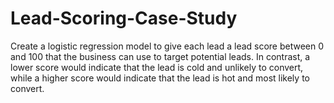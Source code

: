 # Lead-Scoring-Case-Study
Create a logistic regression model to give each lead a lead score between 0 and 100 that the business can use to target potential leads. In contrast, a lower score would indicate that the lead is cold and unlikely to convert, while a higher score would indicate that the lead is hot and most likely to convert.
